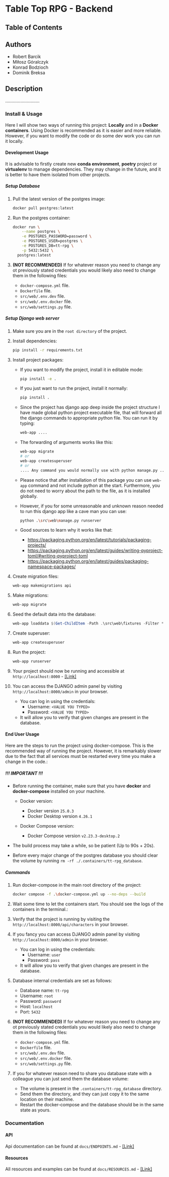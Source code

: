 # Table Top RPG - Backend

## Table of Contents

## Authors

- Robert Barcik
- Miłosz Góralczyk
- Konrad Bodzioch
- Dominik Breksa

## Description

...........................

### Install & Usage

Here I will show two ways of running this project: **Locally** and in a **Docker containers**. Using Docker is recommended 
as it is easier and more reliable. However, if you want to modify the code or do some dev work you can run it locally.

#### Development Usage

It is advisable to firstly create new **conda environment**, **poetry** project or **virtualenv** to manage dependencies.
They may change in the future, and it is better to have them isolated from other projects.

##### Setup Database

1. Pull the latest version of the postgres image:
    ```bash
    docker pull postgres:latest
    ```
2. Run the postgres container:
    ```bash
    docker run \
	    --name postgres \
	    -e POSTGRES_PASSWORD=password \
        -e POSTGRES_USER=postgres \
        -e POSTGRES_DB=tt-rpg \
        -p 5432:5432 \ 
	  postgres:latest
    ```

3. **(NOT RECOMMENDED)** If for whatever reason you need to change any ot previously stated credentials you would likely also need to change them in the following files:
    - `docker-compose.yml` file.
    - `Dockerfile` file.
    - `src/web/.env.dev` file.
    - `src/web/.env.docker` file.
    - `src/web/settings.py` file.

##### Setup Django web server

1. Make sure you are in the `root directory` of the project.

2. Install dependencies:
    ```bash
    pip install -r requirements.txt
    ```
   
3. Install project packages:
    - If you want to modify the project, install it in editable mode:
        ```bash
        pip install -e .
        ```
    - If you just want to run the project, install it normally:
        ```bash
        pip install .
        ```

    - Since the project has django app deep inside the project structure I have made global python project executable
   file, that will forward all the django commands to appropriate python file. You can run it by typing:
        ```bash
        web-app ....
        ```

    - The forwarding of arguments works like this:

        ```bash
        web-app migrate
        # or
        web-app createsuperuser
        # or
        .... Any command you would normally use with python manage.py ....
       ```
   
    - Please notice that after installation of this package you can use `web-app` command and not include python at the start.
   Furthermore, you do not need to worry about the path to the file, as it is installed globally.

   - However, if you for some unreasonable and unknown reason needed to run this django app like a cave man you can use:

       ```bash
       python .\src\web\manage.py runserver
       ```

   - Good sources to learn why it works like that:
     - https://packaging.python.org/en/latest/tutorials/packaging-projects/
     - https://packaging.python.org/en/latest/guides/writing-pyproject-toml/#writing-pyproject-toml
     - https://packaging.python.org/en/latest/guides/packaging-namespace-packages/

4. Create migration files:
    ```bash
    web-app makemigrations api
    ```

5. Make migrations:
    ```bash
    web-app migrate
    ```

6. Seed the default data into the database:
    ```powershell
    web-app loaddata $(Get-ChildItem -Path .\src\web\fixtures -Filter *.json -Recurse | ForEach-Object {$_.FullName })
    ```
   
7. Create superuser:
    ```bash
    web-app createsuperuser
    ```

8. Run the project:
    ```bash
    web-app runserver
    ```

9. Your project should now be running and accessible at `http://localhost:8000` - [\[Link\]](http://localhost:8000)

10. You can access the DJANGO admin panel by visiting `http://localhost:8000/admin` in your browser.
    - You can log in using the credentials:
      - Username: `<VALUE YOU TYPED>`
      - Password: `<VALUE YOU TYPED>`
    - It will allow you to verify that given changes are present in the database.

#### End User Usage

Here are the steps to run the project using docker-compose. This is the recommended way of running the project.
However, it is remarkably slower due to the fact that all services must be restarted every time you make a change in the code.:

##### !!! IMPORTANT !!!

- Before running the container, make sure that you have **docker** and **docker-compose** installed on your machine.
  - Docker version:
    - Docker version `25.0.3`
    - Docker Desktop version `4.26.1`

  - Docker Compose version:
    - Docker Compose version `v2.23.3-desktop.2`

- The build process may take a while, so be patient (Up to 90s + 20s).

- Before every major change of the postgres database you should clear the volume by running `rm -rf ./.containers/tt-rpg_database`.

##### Commands

1. Run docker-compose in the main root directory of the project:
    ```bash
    docker compose -f .\docker-compose.yml up --no-deps --build
    ```
2. Wait some time to let the containers start. You should see the logs of the containers in the terminal.:

3. Verify that the project is running by visiting the `http://localhost:8000/api/characters` in your browser.

4. If you fancy you can access DJANGO admin panel by visiting `http://localhost:8000/admin` in your browser.
   - You can log in using the credentials:
     - Username: `user`
     - Password: `pass`
   - It will allow you to verify that given changes are present in the database.

5. Database internal credentials are set as follows:
    - Database name: `tt-rpg`
    - Username: `root`
    - Password: `password`
    - Host: `localhost`
    - Port: `5432`

6. **(NOT RECOMMENDED)** If for whatever reason you need to change any ot previously stated credentials you would likely also need to change them in the following files:
    - `docker-compose.yml` file.
    - `Dockerfile` file.
    - `src/web/.env.dev` file.
    - `src/web/.env.docker` file.
    - `src/web/settings.py` file.

7. If you for whatever reason need to share you database state with a colleague you can just send them the database volume:
   - The volume is present in the `.containers/tt-rpg_database` directory.
   - Send them the directory, and they can just copy it to the same location on their machine.
   - Restart the docker-compose and the database should be in the same state as yours.

### Documentation

#### API

Api documentation can be found at `docs/ENDPOINTS.md` - [\[Link\]](docs/endpoints/ENDPOINTS.md)

#### Resources

All resources and examples can be found at `docs/RESOURCES.md` - [\[Link\]](./docs/resources/RESOURCES.md)